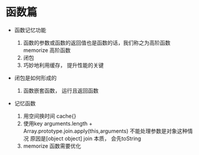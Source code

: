 # 函数篇
- 函数记忆功能
    1. 函数的参数或函数的返回值也是函数的话，我们称之为高阶函数
        memorize 高阶函数
    2. 闭包
    3. 巧妙地利用缓存， 提升性能的关键

- 闭包是如何形成的
    1. 函数嵌套函数， 运行且返回函数

- 记忆函数
    1. 用空间换时间 cache{}
    2. 使用key 
        arguments.length + Array.prototype.join.apply(this,arguments)
        不能处理参数是对象这种情况
        原因是[object object] join 本质， 会先toString
    3. memorize 函数需要优化
